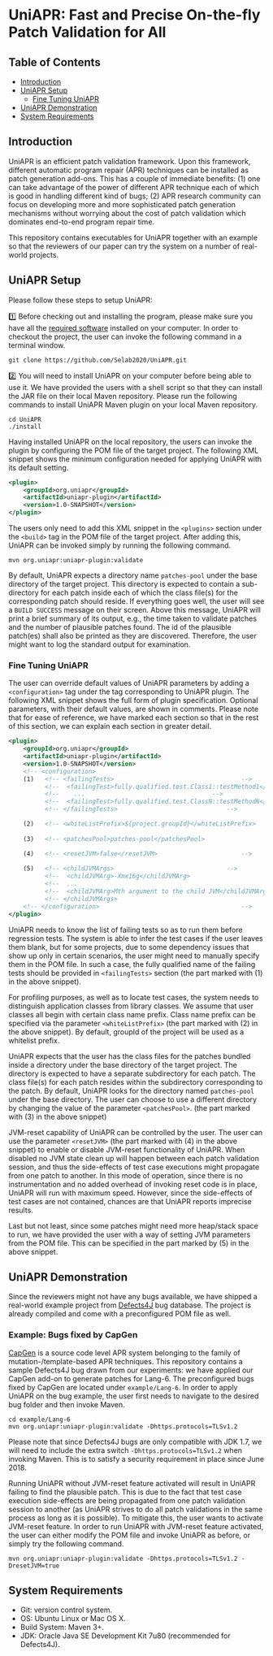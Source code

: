 # UniAPR: Fast and Precise On-the-fly Patch Validation for All

## Table of Contents
- [Introduction](#introduction)
- [UniAPR Setup](#uniapr-setup)
    * [Fine Tuning UniAPR](#fine-tuning-uniapr)
- [UniAPR Demonstration](#uniapr-demonstration)
- [System Requirements](#system-requirements)

## Introduction
UniAPR is an efficient patch validation framework. Upon this framework, different automatic program repair (APR) techniques can be installed as patch generation add-ons. This has a couple of immediate benefits: (1) one can take advantage of the power of different APR technique each of which is good in handling different kind of bugs; (2) APR research community can focus on developing more and more sophisticated patch generation mechanisms without worrying about the cost of patch validation which dominates end-to-end program repair time.

This repository contains executables for UniAPR together with an example so that the reviewers of our paper can try the system on a number of real-world projects.

## UniAPR Setup
Please follow these steps to setup UniAPR:

:one: Before checking out and installing the program, please make sure you have all the [required software](#system-requirements) installed on your computer. In order to checkout the project, the user can invoke the following command in a terminal window.

```shell script
git clone https://github.com/Selab2020/UniAPR.git
```

:two: You will need to install UniAPR on your computer before being able to use it. We have provided the users with a shell script so that they can install the JAR file on their local Maven repository. Please run the following commands to install UniAPR Maven plugin on your local Maven repository.

```
cd UniAPR
./install
```

Having installed UniAPR on the local repository, the users can invoke the plugin by configuring the POM file of the target project. The following XML snippet shows the minimum configuration needed for applying UniAPR with its default setting.

```xml
<plugin>
    <groupId>org.uniapr</groupId>
    <artifactId>uniapr-plugin</artifactId>
    <version>1.0-SNAPSHOT</version>
</plugin>
```

The users only need to add this XML snippet in the `<plugins>` section under the `<build>` tag in the POM file of the target project. After adding this, UniAPR can be invoked simply by running the following command.

```shell script
mvn org.uniapr:uniapr-plugin:validate
```

By default, UniAPR expects a directory name `patches-pool` under the base directory of the target project. This directory is expected to contain a sub-directory for each patch inside each of which the class file(s) for the corresponding patch should reside. If everything goes well, the user will see a `BUILD SUCCESS` message on their screen. Above this message, UniAPR will print a brief summary of its output, e.g., the time taken to validate patches and the number of plausible patches found. The id of the plausible patch(es) shall also be printed as they are discovered. Therefore, the user might want to log the standard output for examination.

### Fine Tuning UniAPR
The user can override default values of UniAPR parameters by adding a `<configuration>` tag under the tag corresponding to UniAPR plugin. The following XML snippet shows the full form of plugin specification. Optional parameters, with their default values, are shown in comments. Please note that for ease of reference, we have marked each section so that in the rest of this section, we can explain each section in greater detail.

```xml
<plugin>
    <groupId>org.uniapr</groupId>
    <artifactId>uniapr-plugin</artifactId>
    <version>1.0-SNAPSHOT</version>
    <!-- <configuration>                                                -->
    (1)   <!-- <failingTests>                                   -->
          <!--  <failingTest>fully.qualified.test.Class1::testMethod1</failingTest> -->
          <!--    ...                                   -->
          <!--  <failingTest>fully.qualified.test.ClassN::testMethodN</failingTest> -->
          <!-- </failingTests>                              -->

    (2)   <!-- <whiteListPrefix>${project.groupId}</whiteListPrefix>                -->
    
    (3)   <!-- <patchesPool>patches-pool</patchesPool>                              -->

    (4)   <!-- <resetJVM>false</resetJVM>                       -->
        
    (5)   <!-- <childJVMArgs>                               -->
          <!--  <childJVMArg>-Xmx16g</childJVMArg>                              -->
          <!--  ...                                                             -->
          <!--  <childJVMArg>Mth argument to the child JVM</childJVMArg>        -->
          <!-- </childJVMArgs>                                                      -->
    <!-- </configuration>                                       -->
</plugin>
```

UniAPR needs to know the list of failing tests so as to run them before regression tests. The system is able to infer the test cases if the user leaves them blank, but for some projects, due to some dependency issues that show up only in certain scenarios, the user might need to manually specify them in the POM file. In such a case, the fully qualified name of the failing tests should be provided in `<failingTests>` section (the part marked with (1) in the above snippet).

For profiling purposes, as well as to locate test cases, the system needs to distinguish application classes from library classes. We assume that user classes all begin with certain class name prefix. Class name prefix can be specified via the parameter `<whiteListPrefix>` (the part marked with (2) in the above snippet). By default, groupId of the project will be used as a whitelist prefix.

UniAPR expects that the user has the class files for the patches bundled inside a directory under the base directory of the target project. The directory is expected to have a separate subdirectory for each patch. The class file(s) for each patch resides within the subdirectory corresponding to the patch. By default, UniAPR looks for the directory named `patches-pool` under the base directory. The user can choose to use a different directory by changing the value of the parameter `<patchesPool>`. (the part marked with (3) in the above snippet)

JVM-reset capability of UniAPR can be controlled by the user. The user can use the parameter `<resetJVM>` (the part marked with (4) in the above snippet) to enable or disable JVM-reset functionality of UniAPR. When disabled no JVM state clean up will happen between each patch validation session, and thus the side-effects of test case executions might propagate from one patch to another. In this mode of operation, since there is no instrumentation and no added overhead of invoking reset code is in place, UniAPR will run with maximum speed. However, since the side-effects of test cases are not contained, chances are that UniAPR reports imprecise results.

Last but not least, since some patches might need more heap/stack space to run, we have provided the user with a way of setting JVM parameters from the POM file. This can be specified in the part marked by (5) in the above snippet.

## UniAPR Demonstration
Since the reviewers might not have any bugs available, we have shipped a real-world example project from [Defects4J](https://github.com/rjust/defects4j) bug database. The project is already compiled and come with a preconfigured POM file as well.

### Example: Bugs fixed by CapGen
[CapGen](https://github.com/justinwm/CapGen) is a source code level APR system belonging to the family of mutation-/template-based APR techniques. This repository contains a sample Defects4J bug drawn from our experiments: we have applied our CapGen add-on to generate patches for Lang-6. The preconfigured bugs fixed by CapGen are located under `example/Lang-6`. In order to apply UniAPR on the bug example, the user first needs to navigate to the desired bug folder and then invoke Maven.

```
cd example/Lang-6
mvn org.uniapr:uniapr-plugin:validate -Dhttps.protocols=TLSv1.2
```

Please note that since Defects4J bugs are only compatible with JDK 1.7, we will need to include the extra switch `-Dhttps.protocols=TLSv1.2` when invoking Maven. This is to satisfy a security requirement in place since June 2018.

Running UniAPR without JVM-reset feature activated will result in UniAPR failing to find the plausible patch. This is due to the fact that test case execution side-effects are being propagated from one patch validation session to another (as UniAPR strives to do all patch validations in the same process as long as it is possible). To mitigate this, the user wants to activate JVM-reset feature. In order to run UniAPR with JVM-reset feature activated, the user can either modify the POM file and invoke UniAPR as before, or simply try the following command.

```shell script
mvn org.uniapr:uniapr-plugin:validate -Dhttps.protocols=TLSv1.2 -DresetJVM=true
```

## System Requirements
* Git: version control system.
* OS: Ubuntu Linux or Mac OS X.
* Build System: Maven 3+.
* JDK: Oracle Java SE Development Kit 7u80 (recommended for Defects4J).


